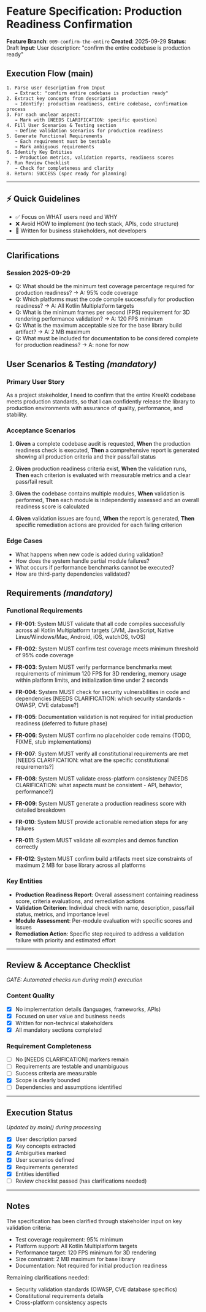# Feature Specification: Production Readiness Confirmation

**Feature Branch**: `009-confirm-the-entire`
**Created**: 2025-09-29
**Status**: Draft
**Input**: User description: "confirm the entire codebase is production ready"

## Execution Flow (main)

```
1. Parse user description from Input
   → Extract: "confirm entire codebase is production ready"
2. Extract key concepts from description
   → Identify: production readiness, entire codebase, confirmation process
3. For each unclear aspect:
   → Mark with [NEEDS CLARIFICATION: specific question]
4. Fill User Scenarios & Testing section
   → Define validation scenarios for production readiness
5. Generate Functional Requirements
   → Each requirement must be testable
   → Mark ambiguous requirements
6. Identify Key Entities
   → Production metrics, validation reports, readiness scores
7. Run Review Checklist
   → Check for completeness and clarity
8. Return: SUCCESS (spec ready for planning)
```

---

## ⚡ Quick Guidelines

- ✅ Focus on WHAT users need and WHY
- ❌ Avoid HOW to implement (no tech stack, APIs, code structure)
- 👥 Written for business stakeholders, not developers

---

## Clarifications

### Session 2025-09-29

- Q: What should be the minimum test coverage percentage required for production readiness? → A: 95% code coverage
- Q: Which platforms must the code compile successfully for production readiness? → A: All Kotlin Multiplatform targets
- Q: What is the minimum frames per second (FPS) requirement for 3D rendering performance validation? → A: 120 FPS
  minimum
- Q: What is the maximum acceptable size for the base library build artifact? → A: 2 MB maximum
- Q: What must be included for documentation to be considered complete for production readiness? → A: none for now

## User Scenarios & Testing *(mandatory)*

### Primary User Story

As a project stakeholder, I need to confirm that the entire KreeKt codebase meets production standards, so that I can
confidently release the library to production environments with assurance of quality, performance, and stability.

### Acceptance Scenarios

1. **Given** a complete codebase audit is requested, **When** the production readiness check is executed, **Then** a
   comprehensive report is generated showing all production criteria and their pass/fail status

2. **Given** production readiness criteria exist, **When** the validation runs, **Then** each criterion is evaluated
   with measurable metrics and a clear pass/fail result

3. **Given** the codebase contains multiple modules, **When** validation is performed, **Then** each module is
   independently assessed and an overall readiness score is calculated

4. **Given** validation issues are found, **When** the report is generated, **Then** specific remediation actions are
   provided for each failing criterion

### Edge Cases

- What happens when new code is added during validation?
- How does the system handle partial module failures?
- What occurs if performance benchmarks cannot be executed?
- How are third-party dependencies validated?

## Requirements *(mandatory)*

### Functional Requirements

- **FR-001**: System MUST validate that all code compiles successfully across all Kotlin Multiplatform targets (JVM,
  JavaScript, Native Linux/Windows/Mac, Android, iOS, watchOS, tvOS)

- **FR-002**: System MUST confirm test coverage meets minimum threshold of 95% code coverage

- **FR-003**: System MUST verify performance benchmarks meet requirements of minimum 120 FPS for 3D rendering, memory
  usage within platform limits, and initialization time under 2 seconds

- **FR-004**: System MUST check for security vulnerabilities in code and
  dependencies [NEEDS CLARIFICATION: which security standards - OWASP, CVE database?]

- **FR-005**: Documentation validation is not required for initial production readiness (deferred to future phase)

- **FR-006**: System MUST confirm no placeholder code remains (TODO, FIXME, stub implementations)

- **FR-007**: System MUST verify all constitutional requirements are
  met [NEEDS CLARIFICATION: what are the specific constitutional requirements?]

- **FR-008**: System MUST validate cross-platform
  consistency [NEEDS CLARIFICATION: what aspects must be consistent - API, behavior, performance?]

- **FR-009**: System MUST generate a production readiness score with detailed breakdown

- **FR-010**: System MUST provide actionable remediation steps for any failures

- **FR-011**: System MUST validate all examples and demos function correctly

- **FR-012**: System MUST confirm build artifacts meet size constraints of maximum 2 MB for base library across all
  platforms

### Key Entities

- **Production Readiness Report**: Overall assessment containing readiness score, criteria evaluations, and remediation
  actions
- **Validation Criterion**: Individual check with name, description, pass/fail status, metrics, and importance level
- **Module Assessment**: Per-module evaluation with specific scores and issues
- **Remediation Action**: Specific step required to address a validation failure with priority and estimated effort

---

## Review & Acceptance Checklist

*GATE: Automated checks run during main() execution*

### Content Quality

- [x] No implementation details (languages, frameworks, APIs)
- [x] Focused on user value and business needs
- [x] Written for non-technical stakeholders
- [x] All mandatory sections completed

### Requirement Completeness

- [ ] No [NEEDS CLARIFICATION] markers remain
- [ ] Requirements are testable and unambiguous
- [ ] Success criteria are measurable
- [x] Scope is clearly bounded
- [ ] Dependencies and assumptions identified

---

## Execution Status

*Updated by main() during processing*

- [x] User description parsed
- [x] Key concepts extracted
- [x] Ambiguities marked
- [x] User scenarios defined
- [x] Requirements generated
- [x] Entities identified
- [ ] Review checklist passed (has clarifications needed)

---

## Notes

The specification has been clarified through stakeholder input on key validation criteria:

- Test coverage requirement: 95% minimum
- Platform support: All Kotlin Multiplatform targets
- Performance target: 120 FPS minimum for 3D rendering
- Size constraint: 2 MB maximum for base library
- Documentation: Not required for initial production readiness

Remaining clarifications needed:

- Security validation standards (OWASP, CVE database specifics)
- Constitutional requirements details
- Cross-platform consistency aspects